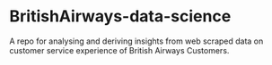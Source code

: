 # BritishAirways-data-science
A repo for analysing and deriving insights from web scraped data on customer service experience of British Airways Customers.
